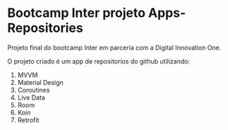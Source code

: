 # Bootcamp Inter projeto  Apps-Repositories

Projeto final do bootcamp Inter em parceria com a Digital Innovation One.

O projeto criado é um app de repositorios do github utilizando: 

1. MVVM
2. Material Design
3. Coroutines
4. Live Data
5. Room
6. Koin
7. Retrofit
